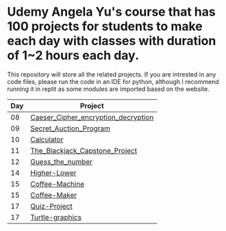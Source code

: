 # Udemy Angela Yu's course that has 100 projects for students to make each day with classes with duration of 1~2 hours each day.
This repository will store all the related projects. If you are intrested in any code files, please run the code in an IDE for python, although I recommend running it in replit as some modules are imported based on the website.

| Day | Project |
| --- | --- |
| 08 | [Caeser_Cipher_encryption_decryption](https://github.com/WaqarTabish2807/100-days-of-code-in-python-Angela-Yu/tree/main/Day008-Caeser_Cipher_encryption_decryption)|
| 09 | [Secret_Auction_Program](https://github.com/WaqarTabish2807/100-days-of-code-in-python-Angela-Yu/tree/main/Day009_Secret_Auction_Program)|
| 10 | [Calculator](https://github.com/WaqarTabish2807/100-days-of-code-in-python-Angela-Yu/tree/main/Day010_Calculator)|
| 11 | [The_Blackjack_Capstone_Project](https://github.com/WaqarTabish2807/100-days-of-code-in-python-Angela-Yu/tree/main/Day011_The_Blackjack_Capstone_Project)|
| 12 | [Guess_the_number](https://github.com/WaqarTabish2807/100-days-of-code-in-python-Angela-Yu/tree/main/Day012_Guess_the_number)|
| 14 | [Higher-Lower](https://github.com/WaqarTabish2807/100-days-of-code-in-python-Angela-Yu/tree/main/Day014_Higher-Lower)|
| 15 | [Coffee-Machine](https://github.com/WaqarTabish2807/100-days-of-code-in-python-Angela-Yu/tree/main/Day015_Coffee-Machine)|
| 15 | [Coffee-Maker](https://github.com/WaqarTabish2807/100-days-of-code-in-python-Angela-Yu/tree/main/Day016_Coffee-Maker)|
| 17 | [Quiz-Project](https://github.com/WaqarTabish2807/100-days-of-code-in-python-Angela-Yu/tree/main/Day017_Quiz-Project)|
| 17 | [Turtle-graphics](https://github.com/WaqarTabish2807/100-days-of-code-in-python-Angela-Yu/tree/main/Day018_Turtle-graphics)|
